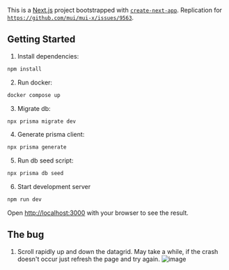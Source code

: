 This is a [Next.js](https://nextjs.org/) project bootstrapped with [`create-next-app`](https://github.com/vercel/next.js/tree/canary/packages/create-next-app).
Replication for [`https://github.com/mui/mui-x/issues/9563`](https://github.com/mui/mui-x/issues/956).
## Getting Started

1. Install dependencies:

```bash
npm install
```

2. Run docker:

```bash
docker compose up
```

3. Migrate db:

```bash
npx prisma migrate dev
```

4. Generate prisma client:

```bash
npx prisma generate
```

5. Run db seed script:

```bash
npx prisma db seed
```

6. Start development server

```bash
npm run dev
```

Open [http://localhost:3000](http://localhost:3000) with your browser to see the result.

## The bug

1. Scroll rapidly up and down the datagrid. May take a while, if the crash doesn't occur just refresh the page and try again.
![image](https://github.com/martenjurgens/mui-lazy-load-bug/assets/55079581/8cd26edd-5ec3-42a8-957e-5aa5e9518039)




